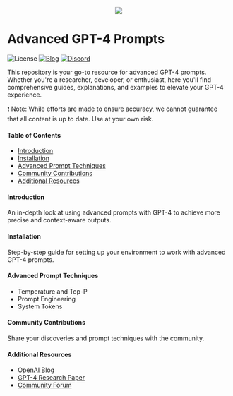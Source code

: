 <p align="center">
  <a href="https://www.openai.com/gpt-4/">
    <img src="./images/GPT-4-logo.svg">
  </a>
  <h1>Advanced GPT-4 Prompts</h1>
</p>

![License](https://img.shields.io/badge/License-MIT-blue)
[![Blog](https://img.shields.io/badge/Blog-OpenAI-yellow)](https://www.openai.com/blog/)
[![Discord](https://img.shields.io/badge/Discord-Join%20Community-green)](https://discord.com/invite/openai)

This repository is your go-to resource for advanced GPT-4 prompts. Whether you're a researcher, developer, or enthusiast, here you'll find comprehensive guides, explanations, and examples to elevate your GPT-4 experience. 

❗ Note: While efforts are made to ensure accuracy, we cannot guarantee that all content is up to date. Use at your own risk.

#### Table of Contents
- [Introduction](#introduction)
- [Installation](#installation)
- [Advanced Prompt Techniques](#advanced-prompt-techniques)
- [Community Contributions](#community-contributions)
- [Additional Resources](#additional-resources)

#### Introduction
An in-depth look at using advanced prompts with GPT-4 to achieve more precise and context-aware outputs.

#### Installation
Step-by-step guide for setting up your environment to work with advanced GPT-4 prompts.

#### Advanced Prompt Techniques
- Temperature and Top-P
- Prompt Engineering
- System Tokens

#### Community Contributions
Share your discoveries and prompt techniques with the community.

#### Additional Resources
- [OpenAI Blog](https://www.openai.com/blog/)
- [GPT-4 Research Paper](https://arxiv.org/abs/xxxx.xxxx)
- [Community Forum](https://forum.openai.com)

